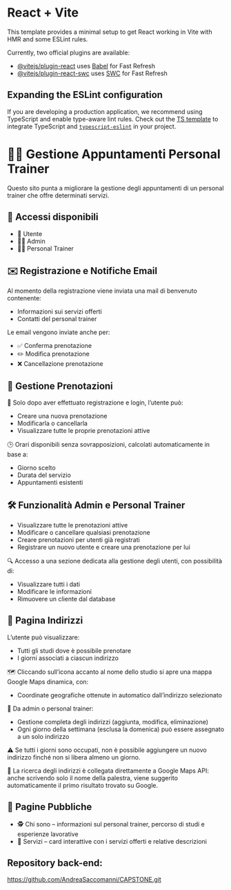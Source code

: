 # React + Vite

This template provides a minimal setup to get React working in Vite with HMR and some ESLint rules.

Currently, two official plugins are available:

- [@vitejs/plugin-react](https://github.com/vitejs/vite-plugin-react/blob/main/packages/plugin-react/README.md) uses [Babel](https://babeljs.io/) for Fast Refresh
- [@vitejs/plugin-react-swc](https://github.com/vitejs/vite-plugin-react-swc) uses [SWC](https://swc.rs/) for Fast Refresh

## Expanding the ESLint configuration

If you are developing a production application, we recommend using TypeScript and enable type-aware lint rules. Check out the [TS template](https://github.com/vitejs/vite/tree/main/packages/create-vite/template-react-ts) to integrate TypeScript and [`typescript-eslint`](https://typescript-eslint.io) in your project.

# 🏋️‍♂️ Gestione Appuntamenti Personal Trainer

Questo sito punta a migliorare la gestione degli appuntamenti di un personal trainer che offre determinati servizi.

## 👥 Accessi disponibili

- 👤 Utente
- 🧑‍💼 Admin
- 🧑‍🏫 Personal Trainer

## ✉️ Registrazione e Notifiche Email

Al momento della registrazione viene inviata una mail di benvenuto contenente:

- Informazioni sui servizi offerti
- Contatti del personal trainer

Le email vengono inviate anche per:

- ✅ Conferma prenotazione
- ✏️ Modifica prenotazione
- ❌ Cancellazione prenotazione

## 📅 Gestione Prenotazioni

🔐 Solo dopo aver effettuato registrazione e login, l’utente può:

- Creare una nuova prenotazione
- Modificarla o cancellarla
- Visualizzare tutte le proprie prenotazioni attive

🕒 Orari disponibili senza sovrapposizioni, calcolati automaticamente in base a:

- Giorno scelto
- Durata del servizio
- Appuntamenti esistenti

## 🛠️ Funzionalità Admin e Personal Trainer

- Visualizzare tutte le prenotazioni attive
- Modificare o cancellare qualsiasi prenotazione
- Creare prenotazioni per utenti già registrati
- Registrare un nuovo utente e creare una prenotazione per lui

🔍 Accesso a una sezione dedicata alla gestione degli utenti, con possibilità di:

- Visualizzare tutti i dati
- Modificare le informazioni
- Rimuovere un cliente dal database

## 📍 Pagina Indirizzi

L’utente può visualizzare:

- Tutti gli studi dove è possibile prenotare
- I giorni associati a ciascun indirizzo

🗺️ Cliccando sull’icona accanto al nome dello studio si apre una mappa Google Maps dinamica, con:

- Coordinate geografiche ottenute in automatico dall’indirizzo selezionato

🔧 Da admin o personal trainer:

- Gestione completa degli indirizzi (aggiunta, modifica, eliminazione)
- Ogni giorno della settimana (esclusa la domenica) può essere assegnato a un solo indirizzo

⚠️ Se tutti i giorni sono occupati, non è possibile aggiungere un nuovo indirizzo finché non si libera almeno un giorno.

📍 La ricerca degli indirizzi è collegata direttamente a Google Maps API: anche scrivendo solo il nome della palestra, viene suggerito automaticamente il primo risultato trovato su Google.

## 📄 Pagine Pubbliche

- 🕵️ Chi sono – informazioni sul personal trainer, percorso di studi e esperienze lavorative
- 💼 Servizi – card interattive con i servizi offerti e relative descrizioni

## Repository back-end:

https://github.com/AndreaSaccomanni/CAPSTONE.git
